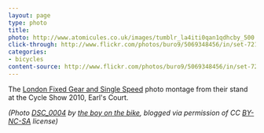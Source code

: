 ```yaml
---
layout: page
type: photo
title: 
photo: http://www.atomicules.co.uk/images/tumblr_la4iti0qan1qdhcby_500.jpg
click-through: http://www.flickr.com/photos/buro9/5069348456/in/set-72157625011133209/
categories: 
- bicycles
content-source: http://www.flickr.com/photos/buro9/5069348456/in/set-72157625011133209/
---
```

The [London Fixed Gear and Single Speed](http://www.lfgss.com) photo montage from their stand at the Cycle Show 2010, Earl's Court.

_(Photo [DSC_0004](http://www.flickr.com/photos/buro9/5069348456/in/set-72157625011133209/) by [the boy on the bike](http://www.flickr.com/photos/buro9/), blogged via permission of CC [BY-NC-SA](http://creativecommons.org/licenses/by-nc-sa/2.0/) license)_
